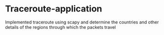 # Traceroute-application
Implemented traceroute using scapy and determine the countries and other details of the regions through which the packets travel
